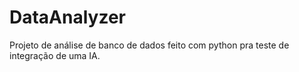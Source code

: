 # DataAnalyzer
 Projeto de análise de banco de dados feito com python pra teste de integração de uma IA.
